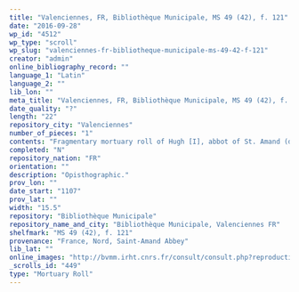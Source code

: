 ```yaml
---
title: "Valenciennes, FR, Bibliothèque Municipale, MS 49 (42), f. 121"
date: "2016-09-28"
wp_id: "4512"
wp_type: "scroll"
wp_slug: "valenciennes-fr-bibliotheque-municipale-ms-49-42-f-121"
creator: "admin"
online_bibliography_record: ""
language_1: "Latin"
language_2: ""
lib_lon: ""
meta_title: "Valenciennes, FR, Bibliothèque Municipale, MS 49 (42), f. 121"
date_quality: "?"
length: "22"
repository_city: "Valenciennes"
number_of_pieces: "1"
contents: "Fragmentary mortuary roll of Hugh [I], abbot of St. Amand (d. 8 September 1107)."
completed: "N"
repository_nation: "FR"
orientation: ""
description: "Opisthographic."
prov_lon: ""
date_start: "1107"
prov_lat: ""
width: "15.5"
repository: "Bibliothèque Municipale"
repository_name_and_city: "Bibliothèque Municipale, Valenciennes FR"
shelfmark: "MS 49 (42), f. 121"
provenance: "France, Nord, Saint-Amand Abbey"
lib_lat: ""
online_images: "http://bvmm.irht.cnrs.fr/consult/consult.php?reproductionId=11414"
_scrolls_id: "449"
type: "Mortuary Roll"
---
```



